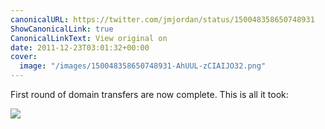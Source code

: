 ```yaml
---
canonicalURL: https://twitter.com/jmjordan/status/150048358650748931
ShowCanonicalLink: true
CanonicalLinkText: View original on
date: 2011-12-23T03:01:32+00:00
cover:
  image: "/images/150048358650748931-AhUUL-zCIAIJO32.png"
---
```

First round of domain transfers are now complete. This is all it took:

![](/images/150048358650748931-AhUUL-zCIAIJO32.png)